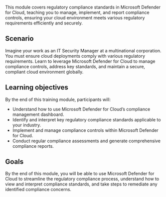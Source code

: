 This module covers regulatory compliance standards in Microsoft Defender for Cloud, teaching you to manage, implement, and report compliance controls, ensuring your cloud environment meets various regulatory requirements efficiently and securely.

## Scenario

Imagine your work as an IT Security Manager at a multinational corporation. You must ensure cloud deployments comply with various regulatory requirements. Learn to leverage Microsoft Defender for Cloud to manage compliance controls, address key standards, and maintain a secure, compliant cloud environment globally.

## Learning objectives

By the end of this training module, participants will:

 -  Understand how to use Microsoft Defender for Cloud’s compliance management dashboard.
 -  Identify and interpret key regulatory compliance standards applicable to your industry.
 -  Implement and manage compliance controls within Microsoft Defender for Cloud.
 -  Conduct regular compliance assessments and generate comprehensive compliance reports.

## Goals

By the end of this module, you will be able to use Microsoft Defender for Cloud to streamline the regulatory compliance process, understand how to view and interpret compliance standards, and take steps to remediate any identified compliance concerns.
